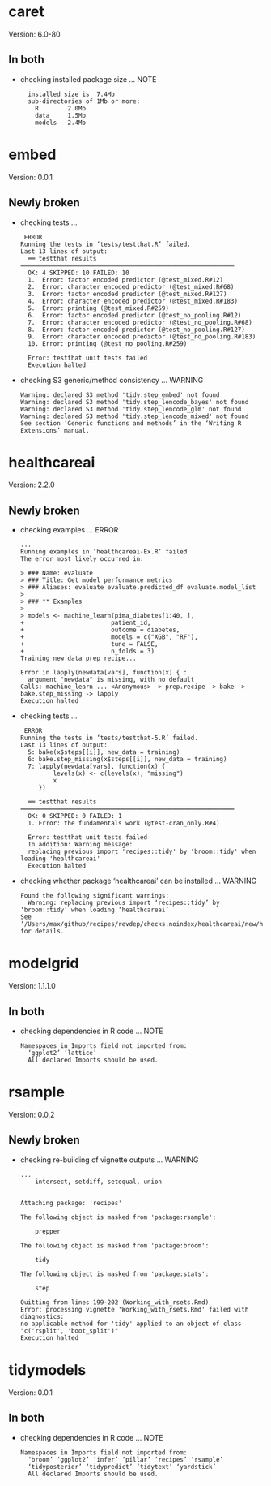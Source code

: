 # caret

Version: 6.0-80

## In both

*   checking installed package size ... NOTE
    ```
      installed size is  7.4Mb
      sub-directories of 1Mb or more:
        R        2.0Mb
        data     1.5Mb
        models   2.4Mb
    ```

# embed

Version: 0.0.1

## Newly broken

*   checking tests ...
    ```
     ERROR
    Running the tests in ‘tests/testthat.R’ failed.
    Last 13 lines of output:
      ══ testthat results  ═══════════════════════════════════════════════════════════
      OK: 4 SKIPPED: 10 FAILED: 10
      1.  Error: factor encoded predictor (@test_mixed.R#12) 
      2.  Error: character encoded predictor (@test_mixed.R#68) 
      3.  Error: factor encoded predictor (@test_mixed.R#127) 
      4.  Error: character encoded predictor (@test_mixed.R#183) 
      5.  Error: printing (@test_mixed.R#259) 
      6.  Error: factor encoded predictor (@test_no_pooling.R#12) 
      7.  Error: character encoded predictor (@test_no_pooling.R#68) 
      8.  Error: factor encoded predictor (@test_no_pooling.R#127) 
      9.  Error: character encoded predictor (@test_no_pooling.R#183) 
      10. Error: printing (@test_no_pooling.R#259) 
      
      Error: testthat unit tests failed
      Execution halted
    ```

*   checking S3 generic/method consistency ... WARNING
    ```
    Warning: declared S3 method 'tidy.step_embed' not found
    Warning: declared S3 method 'tidy.step_lencode_bayes' not found
    Warning: declared S3 method 'tidy.step_lencode_glm' not found
    Warning: declared S3 method 'tidy.step_lencode_mixed' not found
    See section ‘Generic functions and methods’ in the ‘Writing R
    Extensions’ manual.
    ```

# healthcareai

Version: 2.2.0

## Newly broken

*   checking examples ... ERROR
    ```
    ...
    Running examples in ‘healthcareai-Ex.R’ failed
    The error most likely occurred in:
    
    > ### Name: evaluate
    > ### Title: Get model performance metrics
    > ### Aliases: evaluate evaluate.predicted_df evaluate.model_list
    > 
    > ### ** Examples
    > 
    > models <- machine_learn(pima_diabetes[1:40, ],
    +                        patient_id,
    +                        outcome = diabetes,
    +                        models = c("XGB", "RF"),
    +                        tune = FALSE,
    +                        n_folds = 3)
    Training new data prep recipe...
    
    Error in lapply(newdata[vars], function(x) { : 
      argument "newdata" is missing, with no default
    Calls: machine_learn ... <Anonymous> -> prep.recipe -> bake -> bake.step_missing -> lapply
    Execution halted
    ```

*   checking tests ...
    ```
     ERROR
    Running the tests in ‘tests/testthat-5.R’ failed.
    Last 13 lines of output:
      5: bake(x$steps[[i]], new_data = training)
      6: bake.step_missing(x$steps[[i]], new_data = training)
      7: lapply(newdata[vars], function(x) {
             levels(x) <- c(levels(x), "missing")
             x
         })
      
      ══ testthat results  ═══════════════════════════════════════════════════════════
      OK: 0 SKIPPED: 0 FAILED: 1
      1. Error: the fundamentals work (@test-cran_only.R#4) 
      
      Error: testthat unit tests failed
      In addition: Warning message:
      replacing previous import 'recipes::tidy' by 'broom::tidy' when loading 'healthcareai' 
      Execution halted
    ```

*   checking whether package ‘healthcareai’ can be installed ... WARNING
    ```
    Found the following significant warnings:
      Warning: replacing previous import ‘recipes::tidy’ by ‘broom::tidy’ when loading ‘healthcareai’
    See ‘/Users/max/github/recipes/revdep/checks.noindex/healthcareai/new/healthcareai.Rcheck/00install.out’ for details.
    ```

# modelgrid

Version: 1.1.1.0

## In both

*   checking dependencies in R code ... NOTE
    ```
    Namespaces in Imports field not imported from:
      ‘ggplot2’ ‘lattice’
      All declared Imports should be used.
    ```

# rsample

Version: 0.0.2

## Newly broken

*   checking re-building of vignette outputs ... WARNING
    ```
    ...
        intersect, setdiff, setequal, union
    
    
    Attaching package: 'recipes'
    
    The following object is masked from 'package:rsample':
    
        prepper
    
    The following object is masked from 'package:broom':
    
        tidy
    
    The following object is masked from 'package:stats':
    
        step
    
    Quitting from lines 199-202 (Working_with_rsets.Rmd) 
    Error: processing vignette 'Working_with_rsets.Rmd' failed with diagnostics:
    no applicable method for 'tidy' applied to an object of class "c('rsplit', 'boot_split')"
    Execution halted
    ```

# tidymodels

Version: 0.0.1

## In both

*   checking dependencies in R code ... NOTE
    ```
    Namespaces in Imports field not imported from:
      ‘broom’ ‘ggplot2’ ‘infer’ ‘pillar’ ‘recipes’ ‘rsample’
      ‘tidyposterior’ ‘tidypredict’ ‘tidytext’ ‘yardstick’
      All declared Imports should be used.
    ```

